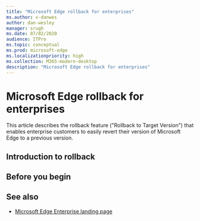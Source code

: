 ```yaml
---
title: "Microsoft Edge rollback for enterprises"
ms.author: v-danwes
author: dan-wesley
manager: srugh
ms.date: 07/02/2020
audience: ITPro
ms.topic: conceptual
ms.prod: microsoft-edge
ms.localizationpriority: high
ms.collection: M365-modern-desktop
description: "Microsoft Edge rollback for enterprises"
---
```


# Microsoft Edge rollback for enterprises

This article describes the rollback feature ("Rollback to Target Version") that enables enterprise customers to easily revert their version of Microsoft Edge to a previous version.

## Introduction to rollback

## Before you begin

## See also

- [Microsoft Edge Enterprise landing page](https://aka.ms/EdgeEnterprise)
